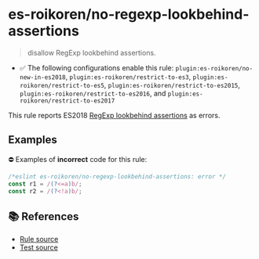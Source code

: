 # es-roikoren/no-regexp-lookbehind-assertions
> disallow RegExp lookbehind assertions.

- ✅ The following configurations enable this rule: `plugin:es-roikoren/no-new-in-es2018`, `plugin:es-roikoren/restrict-to-es3`, `plugin:es-roikoren/restrict-to-es5`, `plugin:es-roikoren/restrict-to-es2015`, `plugin:es-roikoren/restrict-to-es2016`, and `plugin:es-roikoren/restrict-to-es2017`

This rule reports ES2018 [RegExp lookbehind assertions](https://github.com/tc39/proposal-regexp-lookbehind#readme) as errors.

## Examples

⛔ Examples of **incorrect** code for this rule:

```js
/*eslint es-roikoren/no-regexp-lookbehind-assertions: error */
const r1 = /(?<=a)b/;
const r2 = /(?<!a)b/;
```

## 📚 References

- [Rule source](https://github.com/roikoren755/eslint-plugin-es/blob/v1.0.0/src/rules/no-regexp-lookbehind-assertions.ts)
- [Test source](https://github.com/roikoren755/eslint-plugin-es/blob/v1.0.0/tests/src/rules/no-regexp-lookbehind-assertions.ts)
